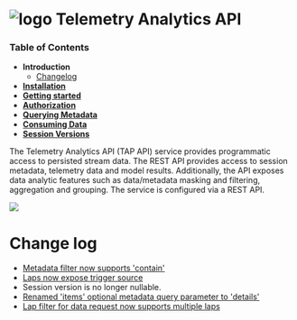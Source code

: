 # ![logo](/Media/branding.png) Telemetry Analytics API

### Table of Contents
- **Introduction**<br>
  - [Changelog](#change-log)
- [**Installation**](docs/Installation.md)<br>
- [**Getting started**](docs/GettingStarted.md)<br>
- [**Authorization**](docs/Authorization.md)<br>
- [**Querying Metadata**](docs/Metadata.md)<br>
- [**Consuming Data**](docs/ConsumingData.md)<br>
- [**Session Versions**](docs/SessionVersions.md)<br>

The Telemetry Analytics API (TAP API) service provides programmatic access to persisted stream data. The REST API provides access to session metadata, telemetry data and model results. Additionally, the API exposes data analytic features such as data/metadata masking and filtering, aggregation and grouping. The service is configured via a REST API.

![](../Media/TapiDiagram.png)

# Change log

- [Metadata filter now supports 'contain'](docs/Metadata.md#filter-types)
- [Laps now expose trigger source](docs/Metadata.md#query-all-laps-from-a-given-session)
- Session version is no longer nullable.
- [Renamed 'items' optional metadata query parameter to 'details'](docs/Metadata.md#optional-parameters)
- [Lap filter for data request now supports multiple laps](docs/ConsumingData.md#optional-parameters-for-both-base-urls)